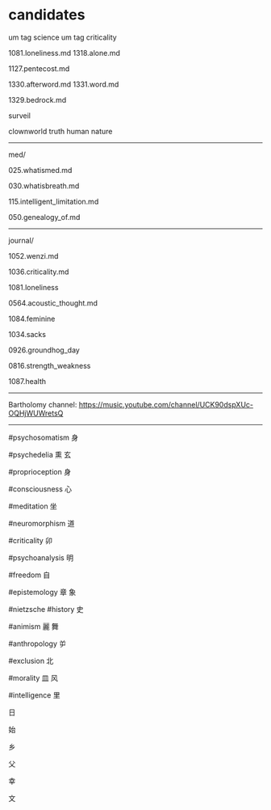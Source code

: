 # candidates

um tag science
um tag criticality

1081.loneliness.md
1318.alone.md

1127.pentecost.md

1330.afterword.md
1331.word.md

1329.bedrock.md

surveil

clownworld
truth
human nature

---

med/

025.whatismed.md

030.whatisbreath.md

115.intelligent_limitation.md

050.genealogy_of.md

---

journal/

1052.wenzi.md

1036.criticality.md

1081.loneliness

0564.acoustic_thought.md

1084.feminine

1034.sacks

0926.groundhog_day

0816.strength_weakness

1087.health

---

Bartholomy channel:
https://music.youtube.com/channel/UCK90dspXUc-OQHjWUWretsQ

---


#psychosomatism
身

#psychedelia
熏
玄

#proprioception
身

#consciousness
心

#meditation
坐

#neuromorphism
道

#criticality
卯

#psychoanalysis
明

#freedom
自

#epistemology
章
象

#nietzsche
#history
史

#animism
麗
舞

#anthropology
屰

#exclusion
北

#morality
皿
风

#intelligence
里

日

始

乡

父

幸


文

